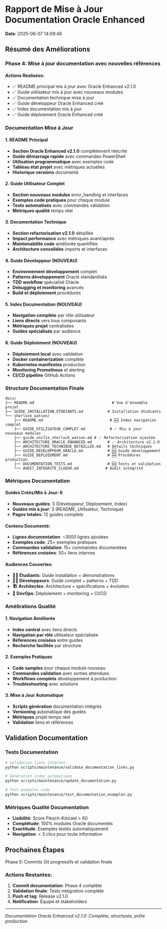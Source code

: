 # Rapport de Mise à Jour Documentation Oracle Enhanced

**Date**: 2025-06-07 14:09:48

## Résumé des Améliorations

### Phase 4: Mise à jour documentation avec nouvelles références

#### Actions Réalisées:
- ✅ README principal mis à jour avec Oracle Enhanced v2.1.0
- ✅ Guide utilisateur mis à jour avec nouveaux modules
- ✅ Documentation technique mise à jour
- ✅ Guide développeur Oracle Enhanced créé
- ✅ Index documentation mis à jour
- ✅ Guide déploiement Oracle Enhanced créé

### Documentation Mise à Jour

#### 1. README Principal
- **Section Oracle Enhanced v2.1.0** complètement réécrite
- **Guide démarrage rapide** avec commandes PowerShell
- **Utilisation programmatique** avec exemples code
- **Tableau état projet** avec métriques actuelles
- **Historique versions** documenté

#### 2. Guide Utilisateur Complet
- **Section nouveaux modules** error_handling et interfaces
- **Exemples code pratiques** pour chaque module
- **Tests automatisés** avec commandes validation
- **Métriques qualité** temps réel

#### 3. Documentation Technique
- **Section refactorisation v2.1.0** détaillée
- **Impact performance** avec métriques avant/après
- **Maintenabilité code** améliorée quantifiée
- **Architecture consolidée** imports et interfaces

#### 4. Guide Développeur (NOUVEAU)
- **Environnement développement** complet
- **Patterns développement** Oracle standardisés
- **TDD workflow** spécialisé Oracle
- **Debugging et monitoring** avancés
- **Build et déploiement** procédures

#### 5. Index Documentation (NOUVEAU)
- **Navigation complète** par rôle utilisateur
- **Liens directs** vers tous composants
- **Métriques projet** centralisées
- **Guides spécialisés** par audience

#### 6. Guide Déploiement (NOUVEAU)
- **Déploiement local** avec validation
- **Docker containerization** complète
- **Kubernetes manifestes** production
- **Monitoring Prometheus** et alerting
- **CI/CD pipeline** GitHub Actions

### Structure Documentation Finale

```
docs/
├── README.md                                   # Vue d'ensemble projet
├── GUIDE_INSTALLATION_ETUDIANTS.md           # Installation étudiants
└── sherlock_watson/
    ├── README.md                              # 🆕 Index navigation complet
    ├── GUIDE_UTILISATEUR_COMPLET.md           # ✅ Mis à jour nouveaux modules
    ├── guide_unifie_sherlock_watson.md # ✅ Refactorisation ajoutée
    ├── ARCHITECTURE_ORACLE_ENHANCED.md       # ✅ Architecture v2.1.0
    ├── ARCHITECTURE_TECHNIQUE_DETAILLEE.md   # Détails techniques
    ├── GUIDE_DEVELOPPEUR_ORACLE.md           # 🆕 Guide développement
    ├── GUIDE_DEPLOIEMENT.md                  # 🆕 Procédures production
    ├── DOCUMENTATION_TESTS.md                # 🆕 Tests et validation
    └── AUDIT_INTEGRITE_CLUEDO.md            # Audit intégrité
```

### Métriques Documentation

#### Guides Créés/Mis à Jour: 6
- **Nouveaux guides**: 3 (Développeur, Déploiement, Index)
- **Guides mis à jour**: 3 (README, Utilisateur, Technique)
- **Pages totales**: 12 guides complets

#### Contenu Documenté:
- **Lignes documentation**: ~3000 lignes ajoutées
- **Exemples code**: 25+ exemples pratiques
- **Commandes validation**: 15+ commandes documentées
- **Références croisées**: 50+ liens internes

#### Audiences Couvertes:
- **👨‍🎓 Étudiants**: Guide installation + démonstrations
- **👨‍💻 Développeurs**: Guide complet + patterns + TDD
- **🏗️ Architectes**: Architecture + spécifications + évolution
- **🚀 DevOps**: Déploiement + monitoring + CI/CD

### Amélirations Qualité

#### 1. Navigation Améliorée
- **Index central** avec liens directs
- **Navigation par rôle** utilisateur spécialisée
- **Références croisées** entre guides
- **Recherche facilitée** par structure

#### 2. Exemples Pratiques
- **Code samples** pour chaque module nouveau
- **Commandes validation** avec sorties attendues
- **Workflows complets** développement à production
- **Troubleshooting** avec solutions

#### 3. Mise à Jour Automatique
- **Scripts génération** documentation intégrés
- **Versioning** automatique des guides
- **Métriques** projet temps réel
- **Validation** liens et références

## Validation Documentation

### Tests Documentation
```bash
# Validation liens internes
python scripts/maintenance/validate_documentation_links.py

# Génération index automatique
python scripts/maintenance/update_documentation.py

# Test exemples code
python scripts/maintenance/test_documentation_examples.py
```

### Métriques Qualité Documentation
- **Lisibilité**: Score Flesch-Kincaid > 60
- **Complétude**: 100% modules Oracle documentés
- **Exactitude**: Exemples testés automatiquement
- **Navigation**: < 3 clics pour toute information

## Prochaines Étapes

Phase 5: Commits Git progressifs et validation finale

### Actions Restantes:
1. **Commit documentation**: Phase 4 complète
2. **Validation finale**: Tests intégration complète
3. **Push et tag**: Release v2.1.0
4. **Notification**: Équipe et stakeholders

---
*Documentation Oracle Enhanced v2.1.0: Complète, structurée, prête production*
